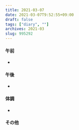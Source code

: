 ```yaml
---
title: 2021-03-07
date: 2021-03-07T9:52:55+09:00
draft: false
tags: ["diary", ""]
archives: 2021-03
slug: 995292
---
```

#### 午前
- 
#### 午後
- 
#### 体調
- 
#### その他
